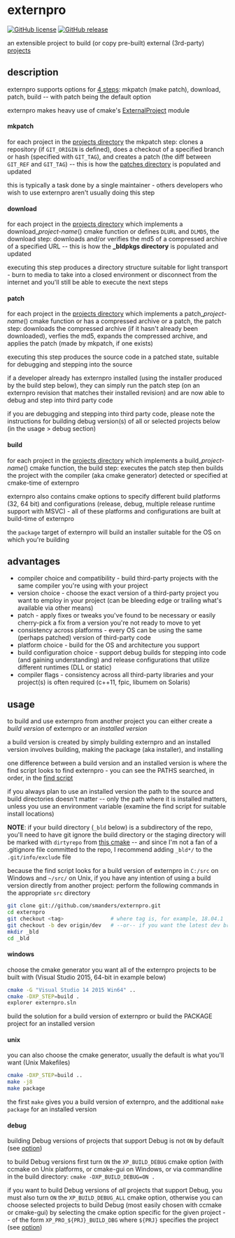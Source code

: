# externpro
[![GitHub license](https://img.shields.io/github/license/smanders/externpro.svg)](https://github.com/smanders/externpro) [![GitHub release](https://img.shields.io/github/release/smanders/externpro.svg)](https://github.com/smanders/externpro)

an extensible project to build (or copy pre-built) external (3rd-party) [projects](projects/README.md)

## description

externpro supports options for [4 steps](https://github.com/smanders/externpro/blob/15.10.2/modules/macpro.cmake#L67-L72): mkpatch (make patch), download, patch, build -- with patch being the default option

externpro makes heavy use of cmake's [ExternalProject](http://www.kitware.com/media/html/BuildingExternalProjectsWithCMake2.8.html) module

#### mkpatch

for each project in the [projects directory](projects) the mkpatch step: clones a repository (if `GIT_ORIGIN` is defined), does a checkout of a specified branch or hash (specified with `GIT_TAG`), and creates a patch (the diff between `GIT_REF` and `GIT_TAG`) -- this is how the [patches directory](patches) is populated and updated

this is typically a task done by a single maintainer - others developers who wish to use externpro aren't usually doing this step

#### download

for each project in the [projects directory](projects) which implements a download_*project-name*() cmake function or defines `DLURL` and `DLMD5`, the download step: downloads and/or verifies the md5 of a compressed archive of a specified URL -- this is how the **_bldpkgs directory** is populated and updated

executing this step produces a directory structure suitable for light transport - burn to media to take into a closed environment or disconnect from the internet and you'll still be able to execute the next steps

#### patch

for each project in the [projects directory](projects) which implements a patch_*project-name*() cmake function or has a compressed archive or a patch, the patch step: downloads the compressed archive (if it hasn't already been downloaded), verfies the md5, expands the compressed archive, and applies the patch (made by mkpatch, if one exists)

executing this step produces the source code in a patched state, suitable for debugging and stepping into the source

if a developer already has externpro installed (using the installer produced by the build step below), they can simply run the patch step (on an externpro revision that matches their installed revision) and are now able to debug and step into third party code

if you are debugging and stepping into third party code, please note the instructions for building debug version(s) of all or selected projects below (in the usage > debug section)

#### build

for each project in the [projects directory](projects) which implements a build_*project-name*() cmake function, the build step: executes the patch step then builds the project with the compiler (aka cmake generator) detected or specified at cmake-time of externpro

externpro also contains cmake options to specify different build platforms (32, 64 bit) and configurations (release, debug, multiple release runtime support with MSVC) - all of these platforms and configurations are built at build-time of externpro

the `package` target of externpro will build an installer suitable for the OS on which you're building

## advantages

* compiler choice and compatibility - build third-party projects with the same compiler you're using with your project
* version choice - choose the exact version of a third-party project you want to employ in your project (can be bleeding edge or trailing what's available via other means)
* patch - apply fixes or tweaks you've found to be necessary or easily cherry-pick a fix from a version you're not ready to move to yet
* consistency across platforms - every OS can be using the same (perhaps patched) version of third-party code
* platform choice - build for the OS and architecture you support
* build configuration choice - support debug builds for stepping into code (and gaining understanding) and release configurations that utilize different runtimes (DLL or static)
* compiler flags - consistency across all third-party libraries and your project(s) is often required (c++11, fpic, libumem on Solaris)

## usage

to build and use externpro from another project you can either create a *build version* of externpro or an *installed version*

a build version is created by simply building externpro and an installed version involves building, making the package (aka installer), and installing

one difference between a build version and an installed version is where the find script looks to find externpro - you can see the PATHS searched, in order, in the [find script](https://github.com/smanders/externpro/blob/18.04.1/modules/Findscript.cmake.in#L89-L100)

if you always plan to use an installed version the path to the source and build directories doesn't matter -- only the path where it is installed matters, unless you use an environment variable (examine the find script for suitable install locations)

**NOTE**: if your build directory (`_bld` below) is a subdirectory of the repo, you'll need to have git ignore the build directory or the staging directory will be marked with `dirtyrepo` from [this cmake](https://github.com/smanders/externpro/blob/18.04.1/modules/macpro.cmake#L270-L279) -- and since I'm not a fan of a .gitignore file committed to the repo, I recommend adding `_bld*/` to the `.git/info/exclude` file

because the find script looks for a build version of externpro in `C:/src` on Windows and `~/src/` on Unix, if you have any intention of using a build version directly from another project: perform the following commands in the appropriate `src` directory

```bash
git clone git://github.com/smanders/externpro.git
cd externpro
git checkout <tag>               # where tag is, for example, 18.04.1
git checkout -b dev origin/dev   # --or-- if you want the latest dev branch instead of a tagged version
mkdir _bld
cd _bld
```
#### windows
choose the cmake generator you want all of the externpro projects to be built with (Visual Studio 2015, 64-bit in example below)
```bash
cmake -G "Visual Studio 14 2015 Win64" ..
cmake -DXP_STEP=build .
explorer externpro.sln
```
build the solution for a build version of externpro or build the PACKAGE project for an installed version
#### unix
you can also choose the cmake generator, usually the default is what you'll want (Unix Makefiles)
```bash
cmake -DXP_STEP=build ..
make -j8
make package
```
the first `make` gives you a build version of externpro, and the additional `make package` for an installed version
#### debug
building Debug versions of projects that support Debug is not `ON` by default (see [option](https://github.com/smanders/externpro/blob/9d023a5263b27d434001eaca0c4b57c28ad66be3/modules/macpro.cmake#L75))

to build Debug versions first turn `ON` the `XP_BUILD_DEBUG` cmake option (with ccmake on Unix platforms, or cmake-gui on Windows, or via commandline in the build directory: `cmake -DXP_BUILD_DEBUG=ON .`

if you want to build Debug versions of *all* projects that support Debug, you must also turn `ON` the `XP_BUILD_DEBUG_ALL` cmake option, otherwise you can choose selected projects to build Debug (most easily chosen with ccmake or cmake-gui) by selecting the cmake option specific for the given project -- of the form `XP_PRO_${PRJ}_BUILD_DBG` where `${PRJ}` specifies the project (see [option](https://github.com/smanders/externpro/blob/9d023a5263b27d434001eaca0c4b57c28ad66be3/modules/xpfunmac.cmake#L21))
